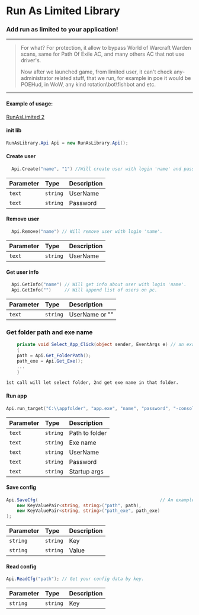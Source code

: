 # Run As Limited Library

### Add run as limited to your application!
***
> For what? 
> For protection, it allow to bypass World of Warcraft Warden scans, same for Path Of Exile AC, and many others AC that not use driver's.
> 
> Now after we launched game, from limited user, it can't check any-administrator related stuff, that we run, for example in poe it would be POEHud, in WoW, any kind rotation\bot\fishbot and etc.
***
#### Example of usage: 
[RunAsLimited 2](https://github.com/KayleMine/RunAsLimited2/tree/main)



#### init lib
```c#
RunAsLibrary.Api Api = new RunAsLibrary.Api();
```

#### Create user
```c
  Api.Create("name", "1") //Will create user with login 'name' and password '1'
```

| Parameter | Type     | Description                |
| :-------- | :------- | :------------------------- |
| `text` | `string` | UserName |
| `text` | `string` | Password |


#### Remove user
```c
  Api.Remove("name") // Will remove user with login 'name'.
```

| Parameter | Type     | Description                |
| :-------- | :------- | :------------------------- |
| `text` | `string` | UserName |
 
#### Get user info
```c
  Api.GetInfo("name") // Will get info about user with login 'name'.
  Api.GetInfo("")     // Will append list of users on pc.
```

| Parameter | Type     | Description                |
| :-------- | :------- | :------------------------- |
| `text` | `string` | UserName or ""|


### Get folder path and exe name
```c#
    private void Select_App_Click(object sender, EventArgs e) // an example
    {
    path = Api.Get_FolderPath();
    path_exe = Api.Get_Exe();
    ...
    }
```
```
1st call will let select folder, 2nd get exe name in that folder.
```

#### Run app
```c
Api.run_target("C:\\appfolder", "app.exe", "name", "password", "-console"); // will start app.exe under user name with -console
```

| Parameter | Type     | Description                |
| :-------- | :------- | :------------------------- |
| `text` | `string` | Path to folder |
| `text` | `string` | Exe name |
| `text` | `string` | UserName |
| `text` | `string` | Password |
| `text` | `string` | Startup args |

#### Save config
```c#
Api.SaveCfg(                                              // An example
    new KeyValuePair<string, string>("path", path),
    new KeyValuePair<string, string>("path_exe", path_exe)
);
```
| Parameter | Type     | Description                |
| :-------- | :------- | :------------------------- |
| `string` | `string` | Key |
| `string` | `string` | Value |



#### Read config
```c#
Api.ReadCfg("path"); // Get your config data by key.
```
| Parameter | Type     | Description                |
| :-------- | :------- | :------------------------- |
| `string` | `string` | Key |


